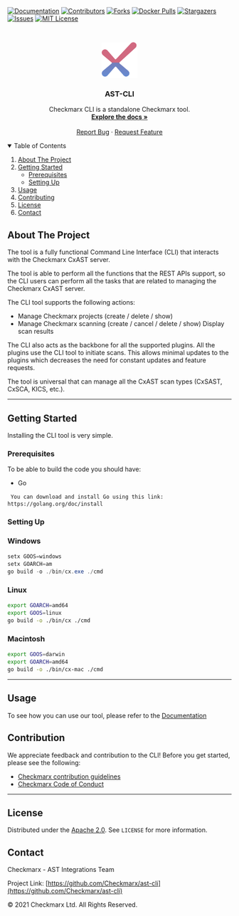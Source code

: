 [![Documentation][documentation-shield]][documentation-url]
[![Contributors][contributors-shield]][contributors-url]
[![Forks][forks-shield]][forks-url]
[![Docker Pulls][docker-shield]][docker-url]
[![Stargazers][stars-shield]][stars-url]
[![Issues][issues-shield]][issues-url]
[![MIT License][license-shield]][license-url]



<!-- PROJECT LOGO -->
<br />
<p align="center">
  <a href="">
    <img src="./logo.png" alt="Logo" width="80" height="80">
  </a>

<h3 align="center">AST-CLI</h3>

<p align="center">
    Checkmarx CLI is a standalone Checkmarx tool.
<br />
    <a href="https://checkmarx.atlassian.net/wiki/spaces/AST/pages/2445443121/CLI+Tool"><strong>Explore the docs »</strong></a>
    <br />
    <br />
    <a href="https://github.com/Checkmarx/ast-cli/issues/new/choose">Report Bug</a>
    ·
    <a href="https://github.com/Checkmarx/ast-cli/issues/new/choose">Request Feature</a>
  </p>
</p>



<!-- TABLE OF CONTENTS -->
<details open="open">
  <summary>Table of Contents</summary>
  <ol>
    <li>
      <a href="#about-the-project">About The Project</a>
    </li>
    <li>
      <a href="#getting-started">Getting Started</a>
      <ul>
        <li><a href="#prerequisites">Prerequisites</a></li>
        <li><a href="#setting-up">Setting Up</a></li>
      </ul>
    </li>
    <li><a href="#usage">Usage</a></li>
    <li><a href="#contributing">Contributing</a></li>
    <li><a href="#license">License</a></li>
    <li><a href="#contact">Contact</a></li>
  </ol>
</details>



<!-- ABOUT THE PROJECT -->
## About The Project

The tool is a fully functional Command Line Interface (CLI) that interacts with the Checkmarx CxAST server.

The tool is able to perform all the functions that the REST APIs support, so the CLI users can perform all the tasks that are related to managing the Checkmarx CxAST server.

The CLI tool supports the following actions:

- Manage Checkmarx projects (create / delete / show)
- Manage Checkmarx scanning (create / cancel / delete / show)
  Display scan results

The CLI also acts as the backbone for all the supported plugins. All the plugins use the CLI tool to initiate scans. This allows minimal updates to the plugins which decreases the need for constant updates and feature requests.

The tool is universal that can manage all the CxAST scan types (CxSAST, CxSCA, KICS, etc.).
****

<!-- GETTING STARTED -->
## Getting Started

Installing the CLI tool is very simple.

### Prerequisites

To be able to build the code you should have:
* Go
 ```
  You can download and install Go using this link: https://golang.org/doc/install
```

### Setting Up
### Windows
``` powershell
setx GOOS=windows 
setx GOARCH=am
go build -o ./bin/cx.exe ./cmd
```

### Linux

``` bash
export GOARCH=amd64
export GOOS=linux
go build -o ./bin/cx ./cmd
```

### Macintosh

``` bash
export GOOS=darwin 
export GOARCH=amd64
go build -o ./bin/cx-mac ./cmd
```

** **


## Usage

To see how you can use our tool, please refer to the [Documentation](https://checkmarx.atlassian.net/wiki/spaces/AST/pages/2445443121/CLI+Tool)


## Contribution

We appreciate feedback and contribution to the CLI! Before you get started, please see the following:

- [Checkmarx contribution guidelines](docs/contributing.md)
- [Checkmarx Code of Conduct](docs/code_of_conduct.md)

** **

<!-- LICENSE -->
## License
Distributed under the [Apache 2.0](LICENSE). See `LICENSE` for more information.



<!-- CONTACT -->
## Contact

Checkmarx - AST Integrations Team

Project Link: [https://github.com/Checkmarx/ast-cli](https://github.com/Checkmarx/ast-cli)


© 2021 Checkmarx Ltd. All Rights Reserved.

<!-- MARKDOWN LINKS & IMAGES -->
<!-- https://www.markdownguide.org/basic-syntax/#reference-style-links -->
[docker-shield]: https://img.shields.io/docker/pulls/checkmarx/ast-cli?style=flat-square
[docker-url]:https://hub.docker.com/r/checkmarx/ast-cli
[documentation-shield]: https://img.shields.io/badge/docs-viewdocs-blue.svg?style=flat-square
[documentation-url]:https://checkmarx.atlassian.net/wiki/spaces/AST/pages/2967766116/CxAST+Plugins
[contributors-shield]: https://img.shields.io/github/contributors/Checkmarx/ast-cli.svg?style=flat-square
[contributors-url]: https://github.com/Checkmarx/ast-cli/graphs/contributors
[forks-shield]: https://img.shields.io/github/forks/Checkmarx/ast-cli.svg?style=flat-square
[forks-url]: https://github.com/Checkmarx/ast-cli/network/members
[stars-shield]: https://img.shields.io/github/stars/Checkmarx/ast-cli.svg?style=flat-square
[stars-url]: https://github.com/Checkmarx/ast-cli/stargazers
[issues-shield]: https://img.shields.io/github/issues/Checkmarx/ast-cli.svg?style=flat-square
[issues-url]: https://github.com/Checkmarx/ast-cli/issues
[license-shield]: https://img.shields.io/github/license/Checkmarx/ast-cli.svg?style=flat-square
[license-url]: https://github.com/Checkmarx/ast-cli/blob/master/LICENSE
[product-screenshot]: images/screenshot.png
